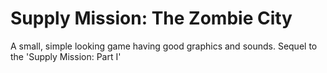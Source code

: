 # Supply Mission: The Zombie City
A small, simple looking game having good graphics and sounds.
Sequel to the 'Supply Mission: Part I'
